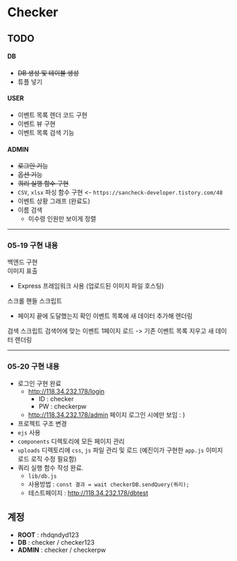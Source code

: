# Checker

## TODO

#### DB

- ~~DB 생성 및 테이블 생성~~
- 튜플 넣기

#### USER

- 이벤트 목록 렌더 코드 구현
- 이벤트 뷰 구현
- 이벤트 목록 검색 기능

#### ADMIN

- ~~로그인 기능~~
- ~~옵션 기능~~
- ~~쿼리 실행 함수 구현~~
- `CSV`, `xlsx` 파싱 함수 구현 <- `https://sancheck-developer.tistory.com/48` 
- 이벤트 상황 그래프 (완료도)
- 이름 검색
  - 미수령 인원만 보이게 정렬


----
### 05-19 구현 내용    
백엔드 구현 <br>
이미지 표출
- Express 프레임워크 사용 (업로드된 이미지 파일 호스팅)

스크롤 핸들 스크립트
- 페이지 끝에 도달했는지 확인
이벤트 목록에 새 데이터 추가해 렌더링

검색 스크립트
검색어에 맞는 이벤트 1페이지 로드
-> 기존 이벤트 목록 지우고 새 데이터 렌더링



----
### 05-20 구현 내용

- 로그인 구현 완료
  - http://118.34.232.178/login
    - ID : checker
    - PW : checkerpw
  - http://118.34.232.178/admin 페이지 로그인 시에만 보임 : )
-  프로젝트 구조 변경
  - `ejs` 사용
  - `components` 디렉토리에 모든 페이지 관리
  - `uploads` 디렉토리에 `css`, `js` 파일 관리 및 로드 (예진이가 구현한 `app.js` 이미지 로드 로직 수정 필요함)
- 쿼리 실행 함수 작성 완료.
  - `lib/db.js`
  - 사용방법 : `const 결과 = wait checkerDB.sendQuery(쿼리);`
  - 테스트페이지 : http://118.34.232.178/dbtest




## 계정
- **ROOT** : rhdqndyd123
- **DB** : checker / checker123
- **ADMIN** : checker / checkerpw